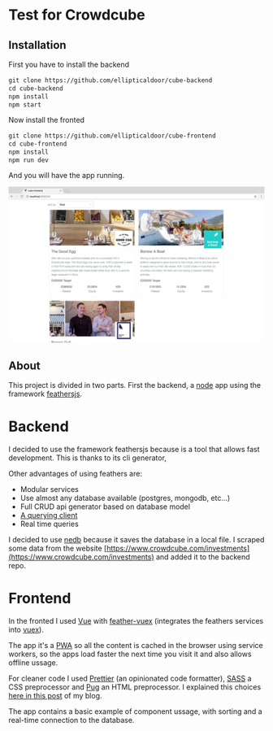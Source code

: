 # Test for Crowdcube

## Installation

First you have to install the backend
``` shell
git clone https://github.com/ellipticaldoor/cube-backend
cd cube-backend
npm install
npm start
```

Now install the fronted
``` shell
git clone https://github.com/ellipticaldoor/cube-frontend
cd cube-frontend
npm install
npm run dev
```

And you will have the app running.

![screenshot](https://raw.githubusercontent.com/ellipticaldoor/cube-test/master/screenshot.png)


## About

This project is divided in two parts. First the backend, a [node](https://nodejs.org/en/) app using the framework [feathersjs](https://feathersjs.com/).

# Backend

I decided to use the framework feathersjs because is a tool that allows fast development. This is thanks to its cli generator,

Other advantages of using feathers are:
  - Modular services
  - Use almost any database available (postgres, mongodb, etc...)
  - Full CRUD api generator based on database model
  - [A querying client](https://docs.feathersjs.com/api/databases/querying.html)
  - Real time queries

I decided to use [nedb](https://github.com/louischatriot/nedb) because it saves the database in a local file. I scraped some data from the website [https://www.crowdcube.com/investments](https://www.crowdcube.com/investments) and added it to the backend repo.

# Frontend

In the fronted I used [Vue](https://vuejs.org/) with [feather-vuex](https://github.com/feathers-plus/feathers-vuex) (integrates the feathers services into [vuex](https://github.com/vuejs/vuex)).

The app it's a [PWA](https://en.wikipedia.org/wiki/Progressive_web_app) so all the content is cached in the browser using service workers, so the apps load faster the next time you visit it and also allows offline ussage.

For cleaner code I used [Prettier](https://github.com/prettier/prettier) (an opinionated code formatter), [SASS](http://sass-lang.com/) a CSS preprocessor and [Pug](https://pugjs.org/api/getting-started.html) an HTML preprocessor. I explained this choices [here in this post](https://ellipticaldoor.com/2017-07-26-simplifying-vue-js-development/) of my blog.

The app contains a basic example of component ussage, with sorting and a real-time connection to the database.
